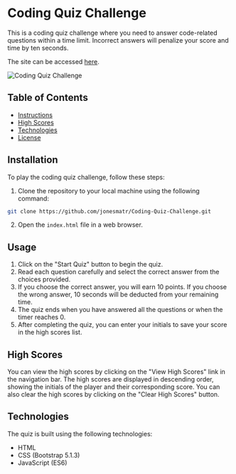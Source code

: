 # Coding Quiz Challenge

This is a coding quiz challenge where you need to answer code-related questions within a time limit. Incorrect answers will penalize your score and time by ten seconds.

The site can be accessed [here](https://jonesmatr.github.io/Coding-Quiz-Challenge/).

![Coding Quiz Challenge](.assets/images/Website-Screenshot.jpg)

## Table of Contents
- [Instructions](#instructions)
- [High Scores](#high-scores)
- [Technologies](#technologies)
- [License](#license)

## Installation

To play the coding quiz challenge, follow these steps:

1. Clone the repository to your local machine using the following command:
```bash
git clone https://github.com/jonesmatr/Coding-Quiz-Challenge.git
``` 
2. Open the `index.html` file in a web browser.

## Usage

1. Click on the "Start Quiz" button to begin the quiz.
2. Read each question carefully and select the correct answer from the choices provided.
3. If you choose the correct answer, you will earn 10 points. If you choose the wrong answer, 10 seconds will be deducted from your remaining time.
4. The quiz ends when you have answered all the questions or when the timer reaches 0.
5. After completing the quiz, you can enter your initials to save your score in the high scores list.

## High Scores

You can view the high scores by clicking on the "View High Scores" link in the navigation bar. The high scores are displayed in descending order, showing the initials of the player and their corresponding score. You can also clear the high scores by clicking on the "Clear High Scores" button.

## Technologies

The quiz is built using the following technologies:

- HTML
- CSS (Bootstrap 5.1.3)
- JavaScript (ES6)

